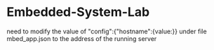 # Embedded-System-Lab
need to modify the value of "config":{"hostname":{value:}} under file mbed_app.json to the address of the running server
